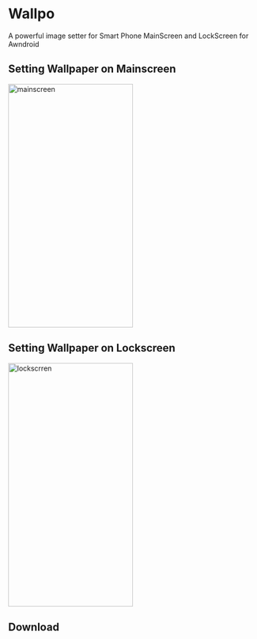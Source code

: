 # Wallpo
A powerful image setter for Smart Phone MainScreen and LockScreen for Awndroid


<h2>Setting Wallpaper on Mainscreen </h3>
<img src="Example/mainscreen.gif" alt="mainscreen" height="492" width="252">
   

<h2>Setting Wallpaper on Lockscreen </h3>
<img src="Example/lockscreen.gif" alt="lockscrren" height="492" width="252">


<h2>Download <h2>
   
   <a href="/images/myw3schoolsimage.jpg" download>
  
</a>
